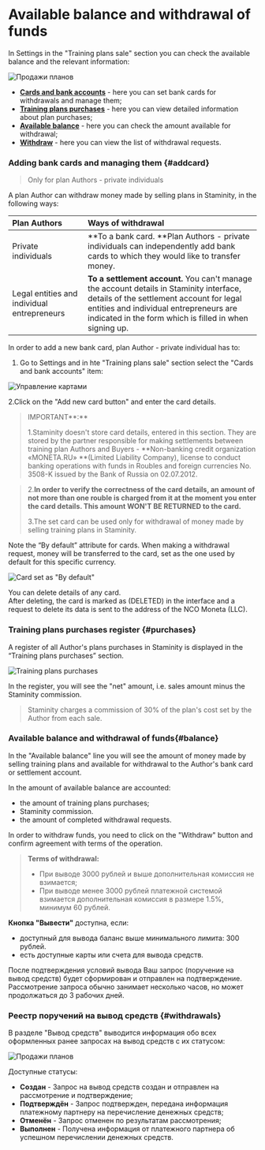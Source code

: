 # Available balance and withdrawal of funds

In Settings in the "Training plans sale" section you can check the available balance and the relevant information:

![Продажи планов](https://264710.selcdn.ru/assets/images/_new/settings/user-purchases-all.png)

* [**Cards and bank accounts**](#addcard) -  here you can set bank cards for withdrawals and manage them; 
* [**Training plans purchases**](#purchases) - here you can view detailed information about plan purchases;  
* [**Available balance**](#balance) - here you can check the amount available for withdrawal; 
* [**Withdraw**](#withdrawals) - here you can view the list of withdrawal requests.

### Adding bank cards and managing them {#addcard}

> Only for plan Authors - private individuals

A plan Author can withdraw money made by selling plans in Staminity, in the following ways:

| Plan Authors | Ways of withdrawal |
| :--- | :--- |
| Private individuals | **To a bank card. **Plan Authors - private individuals can independently add bank cards to which they would like to transfer money. |
| Legal entities and individual entrepreneurs | **To a settlement account.** You can't manage the account details in Staminity interface, details of the settlement account for legal entities and individual entrepreneurs are indicated in the form which is filled in when signing up. |

In order to add a new bank card, plan Author - private individual has to:

1. Go to Settings and in hte "Training plans sale" section select the "Cards and bank accounts" item: 

![Управление картами](https://264710.selcdn.ru/assets/images/_new/settings/user-cards.png)

2.Click on the "Add new card button" and enter the card details.

> IMPORTANT**:**
>
> 1.Staminity doesn't store card details, entered in this section. They are stored by the partner responsible for making settlements between training plan Authors and Buyers - **Non-banking credit organization «MONETA.RU» **\(Limited Liability Company\), license to conduct banking operations with funds in Roubles and foreign currencies No. 3508-K issued by the Bank of Russia on 02.07.2012.

> 2.**In order to verify the correctness of the card details, an amount of not more than one rouble is charged from it at the moment you enter the card details. This amount WON'T BE RETURNED to the card.**
>
> 3.The set card can be used only for withdrawal of money made by selling training plans in Staminity.

Note the “By default” attribute for cards. 
When making a withdrawal request, money will be transferred to the card, set as the one used by default for this specific currency. 

![Card set as "By default"](https://264710.selcdn.ru/assets/images/_new/settings/user-cards-default.png)

You can delete details of any card.  
After deleting, the card is marked as \(DELETED\) in the interface and a request to delete its data is sent to the address of the NCO Moneta \(LLC\).

### Training plans purchases register {#purchases}

A register of all Author's plans purchases in Staminity is displayed in the “Training plans purchases” section.

![Training plans purchases](https://264710.selcdn.ru/assets/images/_new/settings/user-purchases.png)

In the register, you will see the "net" amount, i.e. sales amount minus the Staminity commission.

> Staminity charges a commission of 30% of the plan's cost set by the Author from each sale.

### Available balance and withdrawal of funds{#balance}

In the "Available balance" line you will see the amount of money made by selling training plans and available for withdrawal to the Author's bank card or settlement account.

In the amount of available balance are accounted: 

* the amount of training plans purchases;
* Staminity commission.
* the amount of completed withdrawal requests.

In order to withdraw funds, you need to click on the "Withdraw" button and confirm agreement with terms of the operation.

> **Terms of withdrawal:**
>
> * При выводе 3000 рублей и выше дополнительная комиссия не взимается;
> * При выводе менее 3000 рублей платежной системой взимается дополнительная комиссия в размере 1.5%, минимум 60 рублей.

**Кнопка "Вывести"** доступна, если:

* доступный для вывода баланс выше минимального лимита: 300 рублей.
* есть доступные карты или счета для вывода средств.

После подтверждения условий вывода Ваш запрос \(поручение на вывод средств\) будет сформирован и отправлен на подтверждение. Рассмотрение запроса обычно занимает несколько часов, но может продолжаться до 3 рабочих дней.

### Реестр поручений на вывод средств {#withdrawals}

В разделе "Вывод средств" выводится информация обо всех оформленных ранее запросах на вывод средств с их статусом:

![Продажи планов](https://264710.selcdn.ru/assets/images/_new/settings/user-withdrawals.png)

Доступные статусы:

* **Создан** - Запрос на вывод средств создан и отправлен на рассмотрение и подтверждение;
* **Подтверждён** - Запрос подтвержден, передана информация платежному партнеру на перечисление денежных средств;
* **Отменён** - Запрос отменен по результатам рассмотрения;
* **Выполнен** - Получена информация от платежного партнера об успешном перечислении денежных средств.



